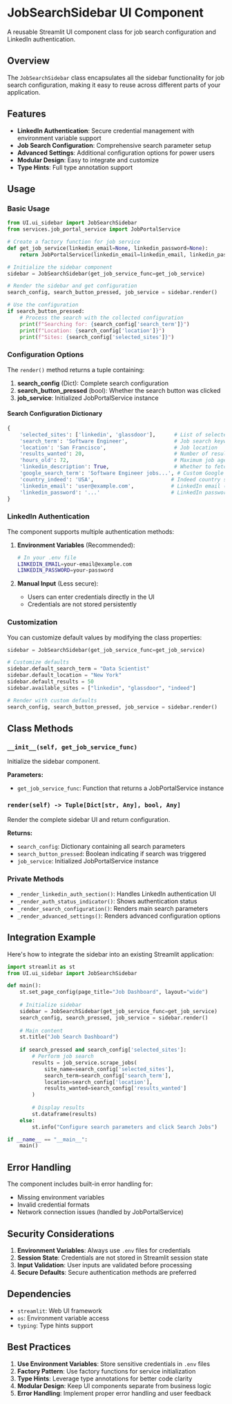 # JobSearchSidebar UI Component

A reusable Streamlit UI component class for job search configuration and LinkedIn authentication.

## Overview

The `JobSearchSidebar` class encapsulates all the sidebar functionality for job search configuration, making it easy to reuse across different parts of your application.

## Features

- **LinkedIn Authentication**: Secure credential management with environment variable support
- **Job Search Configuration**: Comprehensive search parameter setup
- **Advanced Settings**: Additional configuration options for power users
- **Modular Design**: Easy to integrate and customize
- **Type Hints**: Full type annotation support

## Usage

### Basic Usage

```python
from UI.ui_sidebar import JobSearchSidebar
from services.job_portal_service import JobPortalService

# Create a factory function for job service
def get_job_service(linkedin_email=None, linkedin_password=None):
    return JobPortalService(linkedin_email=linkedin_email, linkedin_password=linkedin_password)

# Initialize the sidebar component
sidebar = JobSearchSidebar(get_job_service_func=get_job_service)

# Render the sidebar and get configuration
search_config, search_button_pressed, job_service = sidebar.render()

# Use the configuration
if search_button_pressed:
    # Process the search with the collected configuration
    print(f"Searching for: {search_config['search_term']}")
    print(f"Location: {search_config['location']}")
    print(f"Sites: {search_config['selected_sites']}")
```

### Configuration Options

The `render()` method returns a tuple containing:

1. **search_config** (Dict): Complete search configuration
2. **search_button_pressed** (bool): Whether the search button was clicked
3. **job_service**: Initialized JobPortalService instance

#### Search Configuration Dictionary

```python
{
    'selected_sites': ['linkedin', 'glassdoor'],      # List of selected job sites
    'search_term': 'Software Engineer',               # Job search keywords
    'location': 'San Francisco',                      # Job location
    'results_wanted': 20,                             # Number of results to fetch
    'hours_old': 72,                                  # Maximum job age in hours
    'linkedin_description': True,                     # Whether to fetch detailed descriptions
    'google_search_term': 'Software Engineer jobs...', # Custom Google search query
    'country_indeed': 'USA',                         # Indeed country selection
    'linkedin_email': 'user@example.com',            # LinkedIn email (if provided)
    'linkedin_password': '...'                       # LinkedIn password (if provided)
}
```

### LinkedIn Authentication

The component supports multiple authentication methods:

1. **Environment Variables** (Recommended):
   ```bash
   # In your .env file
   LINKEDIN_EMAIL=your-email@example.com
   LINKEDIN_PASSWORD=your-password
   ```

2. **Manual Input** (Less secure):
   - Users can enter credentials directly in the UI
   - Credentials are not stored persistently

### Customization

You can customize default values by modifying the class properties:

```python
sidebar = JobSearchSidebar(get_job_service_func=get_job_service)

# Customize defaults
sidebar.default_search_term = "Data Scientist"
sidebar.default_location = "New York"
sidebar.default_results = 50
sidebar.available_sites = ["linkedin", "glassdoor", "indeed"]

# Render with custom defaults
search_config, search_button_pressed, job_service = sidebar.render()
```

## Class Methods

### `__init__(self, get_job_service_func)`
Initialize the sidebar component.

**Parameters:**
- `get_job_service_func`: Function that returns a JobPortalService instance

### `render(self) -> Tuple[Dict[str, Any], bool, Any]`
Render the complete sidebar UI and return configuration.

**Returns:**
- `search_config`: Dictionary containing all search parameters
- `search_button_pressed`: Boolean indicating if search was triggered
- `job_service`: Initialized JobPortalService instance

### Private Methods

- `_render_linkedin_auth_section()`: Handles LinkedIn authentication UI
- `_render_auth_status_indicator()`: Shows authentication status
- `_render_search_configuration()`: Renders main search parameters
- `_render_advanced_settings()`: Renders advanced configuration options

## Integration Example

Here's how to integrate the sidebar into an existing Streamlit application:

```python
import streamlit as st
from UI.ui_sidebar import JobSearchSidebar

def main():
    st.set_page_config(page_title="Job Dashboard", layout="wide")
    
    # Initialize sidebar
    sidebar = JobSearchSidebar(get_job_service_func=get_job_service)
    search_config, search_pressed, job_service = sidebar.render()
    
    # Main content
    st.title("Job Search Dashboard")
    
    if search_pressed and search_config['selected_sites']:
        # Perform job search
        results = job_service.scrape_jobs(
            site_name=search_config['selected_sites'],
            search_term=search_config['search_term'],
            location=search_config['location'],
            results_wanted=search_config['results_wanted']
        )
        
        # Display results
        st.dataframe(results)
    else:
        st.info("Configure search parameters and click Search Jobs")

if __name__ == "__main__":
    main()
```

## Error Handling

The component includes built-in error handling for:
- Missing environment variables
- Invalid credential formats
- Network connection issues (handled by JobPortalService)

## Security Considerations

1. **Environment Variables**: Always use `.env` files for credentials
2. **Session State**: Credentials are not stored in Streamlit session state
3. **Input Validation**: User inputs are validated before processing
4. **Secure Defaults**: Secure authentication methods are preferred

## Dependencies

- `streamlit`: Web UI framework
- `os`: Environment variable access
- `typing`: Type hints support

## Best Practices

1. **Use Environment Variables**: Store sensitive credentials in `.env` files
2. **Factory Pattern**: Use factory functions for service initialization
3. **Type Hints**: Leverage type annotations for better code clarity
4. **Modular Design**: Keep UI components separate from business logic
5. **Error Handling**: Implement proper error handling and user feedback
